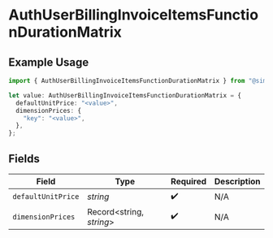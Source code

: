 # AuthUserBillingInvoiceItemsFunctionDurationMatrix

## Example Usage

```typescript
import { AuthUserBillingInvoiceItemsFunctionDurationMatrix } from "@simplesagar/vercel/models/authuser.js";

let value: AuthUserBillingInvoiceItemsFunctionDurationMatrix = {
  defaultUnitPrice: "<value>",
  dimensionPrices: {
    "key": "<value>",
  },
};
```

## Fields

| Field                    | Type                     | Required                 | Description              |
| ------------------------ | ------------------------ | ------------------------ | ------------------------ |
| `defaultUnitPrice`       | *string*                 | :heavy_check_mark:       | N/A                      |
| `dimensionPrices`        | Record<string, *string*> | :heavy_check_mark:       | N/A                      |